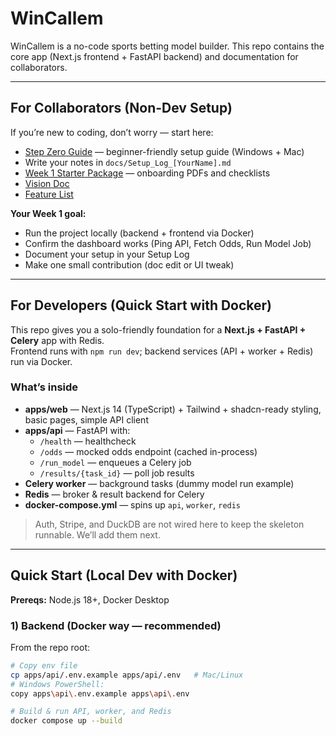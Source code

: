 # WinCallem

WinCallem is a no-code sports betting model builder. This repo contains the core
app (Next.js frontend + FastAPI backend) and documentation for collaborators.

---

## For Collaborators (Non-Dev Setup)

If you’re new to coding, don’t worry — start here:

- [Step Zero Guide](docs/STEP_ZERO.md) — beginner-friendly setup guide (Windows + Mac)
- Write your notes in `docs/Setup_Log_[YourName].md`
- [Week 1 Starter Package](docs/Week1_Starter/) — onboarding PDFs and checklists
- [Vision Doc](docs/planning/Vision_Doc.docx)
- [Feature List](docs/planning/Feature_List.docx)

**Your Week 1 goal:**  
- Run the project locally (backend + frontend via Docker)  
- Confirm the dashboard works (Ping API, Fetch Odds, Run Model Job)  
- Document your setup in your Setup Log  
- Make one small contribution (doc edit or UI tweak)

---

## For Developers (Quick Start with Docker)

This repo gives you a solo-friendly foundation for a **Next.js + FastAPI + Celery** app with Redis.  
Frontend runs with `npm run dev`; backend services (API + worker + Redis) run via Docker.

### What’s inside
- **apps/web** — Next.js 14 (TypeScript) + Tailwind + shadcn-ready styling, basic pages, simple API client
- **apps/api** — FastAPI with:
  - `/health` — healthcheck
  - `/odds` — mocked odds endpoint (cached in-process)
  - `/run_model` — enqueues a Celery job
  - `/results/{task_id}` — poll job results
- **Celery worker** — background tasks (dummy model run example)
- **Redis** — broker & result backend for Celery
- **docker-compose.yml** — spins up `api`, `worker`, `redis`

> Auth, Stripe, and DuckDB are not wired here to keep the skeleton runnable. We’ll add them next.

---

## Quick Start (Local Dev with Docker)

**Prereqs:** Node.js 18+, Docker Desktop

### 1) Backend (Docker way — recommended)
From the repo root:
```bash
# Copy env file
cp apps/api/.env.example apps/api/.env   # Mac/Linux
# Windows PowerShell:
copy apps\api\.env.example apps\api\.env

# Build & run API, worker, and Redis
docker compose up --build